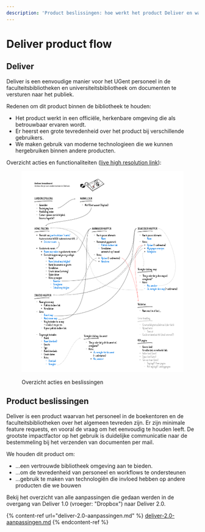 ```yaml
---
description: 'Product beslissingen: hoe werkt het product Deliver en waarom werkt het zo.'
---
```


# Deliver product flow

## Deliver

Deliver is een eenvoudige manier voor het UGent personeel in de faculteitsbibliotheken en universiteitsbibliotheek om documenten te versturen naar het publiek.

Redenen om dit product binnen de bibliotheek te houden:

* Het product werkt in een officiële, herkenbare omgeving die als betrouwbaar ervaren wordt.
* Er heerst een grote tevredenheid over het product bij verschillende gebruikers.
* We maken gebruik van moderne technologieen die we kunnen hergebruiken binnen andere producten.

Overzicht acties en functionaliteiten ([live high resolution link](https://www.figma.com/file/t0jiiT5gR4IVihGvLO9yVy/Deliver-UGent?node-id=58%3A22\&t=Qpbfu4LzmMiLPm2p-1)):

<figure><img src="../../.gitbook/assets/Deliver - breadboard.png" alt=""><figcaption><p>Overzicht acties en beslissingen</p></figcaption></figure>

## Product beslissingen

Deliver is een product waarvan het personeel in de boekentoren en de faculteitsbibliotheken over het algemeen tevreden zijn. Er zijn minimale feature requests, en vooral de vraag om het eenvoudig te houden leeft. De grootste impactfactor op het gebruik is duidelijke communicatie naar de bestemmeling bij het verzenden van documenten per mail.

We houden dit product om:

* ...een vertrouwde bibliotheek omgeving aan te bieden.
* ...om de tevredenheid van personeel en workflows te ondersteunen
* ...gebruik te maken van technologiën die invloed hebben op andere producten die we bouwen

Bekij het overzicht van alle aanpassingen die gedaan werden in de overgang van Deliver 1.0 (vroeger: "Dropbox") naar Deliver 2.0.

{% content-ref url="deliver-2.0-aanpassingen.md" %}
[deliver-2.0-aanpassingen.md](deliver-2.0-aanpassingen.md)
{% endcontent-ref %}
